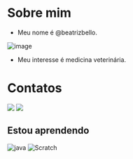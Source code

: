 #  Sobre mim

-  Meu nome é @beatrizbello.

![image](https://user-images.githubusercontent.com/105867229/169319973-328cfb97-2af7-4bc2-a680-184fbc54bc1e.png)

- Meu interesse é medicina veterinária.


#  Contatos

<a href="https://www.instagram.com/beatriz_silvicente" target="_blank"><img src="https://img.shields.io/badge/-Instagram-%23E4405F?style=for-the-badge&logo=instagram&logoColor=white" target="_blank"></a>
<a href = "mailto:b.vicente@escola.pr.gov.br
"><img src="https://img.shields.io/badge/Gmail-D14836?style=for-the-badge&logo=gmail&logoColor=white" target="_blank"></a>


## Estou aprendendo
![java](https://img.shields.io/badge/JavaScript-323330?style=for-the-badge&logo=javascript&logoColor=F7DF1E)
![Scratch](https://img.shields.io/badge/Scratch-4D97FF?style=for-the-badge&logo=Scratch&logoColor=white)
